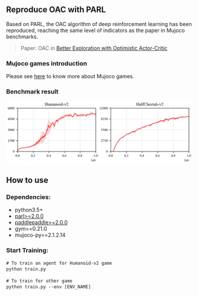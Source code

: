 ## Reproduce OAC with PARL
Based on PARL, the OAC algorithm of deep reinforcement learning has been reproduced, reaching the same level of indicators as the paper in Mujoco benchmarks.

> Paper: OAC in [Better Exploration with Optimistic Actor-Critic](https://arxiv.org/abs/1910.12807)

### Mujoco games introduction
Please see [here](https://github.com/openai/mujoco-py) to know more about Mujoco games.

### Benchmark result

<img src="https://github.com/ljy2222/PARL-experiments/blob/master/OAC/paddle/result.png" alt="OAC_results"/>

## How to use
### Dependencies:
+ python3.5+
+ [parl>=2.0.0](https://github.com/PaddlePaddle/PARL)
+ [paddlepaddle>=2.0.0](https://github.com/PaddlePaddle/Paddle)
+ gym==0.21.0
+ mujoco-py==2.1.2.14

### Start Training:
```
# To train an agent for Humanoid-v2 game
python train.py

# To train for other game
python train.py --env [ENV_NAME]
